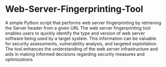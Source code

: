# Web-Server-Fingerprinting-Tool
 A simple Python script that performs web server fingerprinting by retrieving the Server header from a given URL
The web server fingerprinting tool enables users to quickly identify the type and version of web server software being used by a target system. This information can be valuable for security assessments, vulnerability analysis, and targeted exploitation. The tool enhances the understanding of the web server infrastructure and aids in making informed decisions regarding security measures and optimizations
